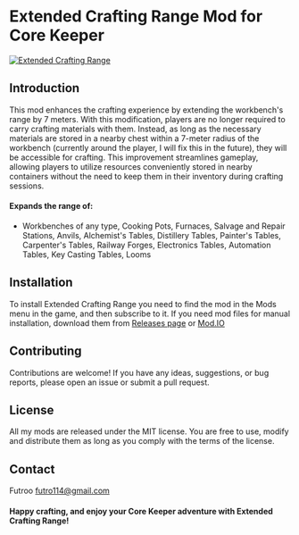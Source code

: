 # Extended Crafting Range Mod for Core Keeper

[![Extended Crafting Range](https://i.imgur.com/X9DBQxJ.png "Extended Crafting Range")](https://i.imgur.com/X9DBQxJ.png "Extended Crafting Range")

## Introduction

This mod enhances the crafting experience by extending the workbench's range by 7 meters. With this modification, players are no longer required to carry crafting materials with them. Instead, as long as the necessary materials are stored in a nearby chest within a 7-meter radius of the workbench (currently around the player, I will fix this in the future), they will be accessible for crafting. This improvement streamlines gameplay, allowing players to utilize resources conveniently stored in nearby containers without the need to keep them in their inventory during crafting sessions.

#### Expands the range of:
- Workbenches of any type, Cooking Pots, Furnaces, Salvage and Repair Stations, Anvils, Alchemist's Tables, Distillery Tables, Painter's Tables, Carpenter's Tables, Railway Forges, Electronics Tables, Automation Tables, Key Casting Tables, Looms

## Installation

To install Extended Crafting Range you need to find the mod in the Mods menu in the game, and then subscribe to it. If you need mod files for manual installation, download them from [Releases page](https://github.com/futroo/Core-Keeper-ExtendedCraftingRange/releases "Releases page") or [Mod.IO](https://mod.io/g/corekeeper/m/extended-crafting-range "Mod.IO")

## Contributing

Contributions are welcome! If you have any ideas, suggestions, or bug reports, please open an issue or submit a pull request.

## License

All my mods are released under the MIT license. You are free to use, modify and distribute them as long as you comply with the terms of the license.

## Contact

Futroo [futro114@gmail.com](mailto:futro114@gmail.com)

#### Happy crafting, and enjoy your Core Keeper adventure with Extended Crafting Range!
